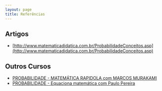 ```yaml
---
layout: page
title: Referências
---
```

## Artigos

* [http://www.matematicadidatica.com.br/ProbabilidadeConceitos.asp](http://www.matematicadidatica.com.br/ProbabilidadeConceitos.asp)

## Outros Cursos

* [PROBABILIDADE - MATEMÁTICA RAPIDOLA com MARCOS MURAKAMI](https://www.youtube.com/watch?v=Sz7_OqasKgA&list=PLN0ZrxDaBfhgFE48sqlySnEgdFVGroKsf)
* [PROBABILIDADE - Equaciona matemática com Paulo Pereira](https://www.youtube.com/watch?v=8g571hUvgeo&list=PLEfwqyY2ox85yFBHTW0UbXAvuaPULX2vs)
